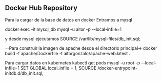 ## Docker Hub Repository

Para la cargar de la base de datos en docker
Entramos a mysql

docker exec -it mysql_db mysql -u aitor -p --local-infile=1

 y desde mysql ejecutamos
 SOURCE /var/lib/mysql-files/db_init.sql;

--Para construir la imagen de apache
desde el directorio principal-> docker build -f apache/Dockerfile -t aitorgonzalo/apache-web:latest .


Para cargar datos en kubernetes
kubectl get pods
mysql -u root -p --local-infile=1
SET GLOBAL local_infile = 1;
SOURCE /docker-entrypoint-initdb.d/db_init.sql;






